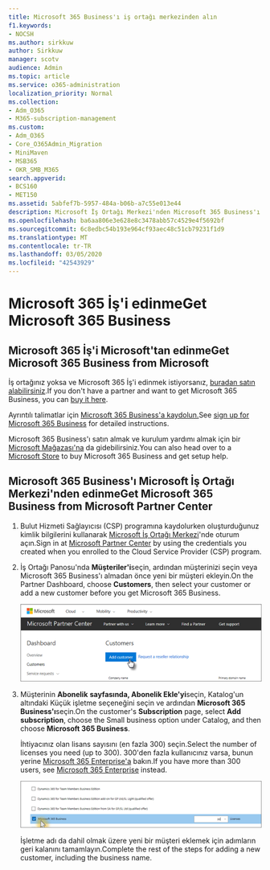 ```yaml
---
title: Microsoft 365 Business'ı iş ortağı merkezinden alın
f1.keywords:
- NOCSH
ms.author: sirkkuw
author: Sirkkuw
manager: scotv
audience: Admin
ms.topic: article
ms.service: o365-administration
localization_priority: Normal
ms.collection:
- Adm_O365
- M365-subscription-management
ms.custom:
- Adm_O365
- Core_O365Admin_Migration
- MiniMaven
- MSB365
- OKR_SMB_M365
search.appverid:
- BCS160
- MET150
ms.assetid: 5abfef7b-5957-484a-b06b-a7c55e013e44
description: Microsoft İş Ortağı Merkezi'nden Microsoft 365 Business'ı nasıl satın alabildiğini öğrenin.
ms.openlocfilehash: ba6aa806e3e628e8c3478abb57c4529e4f5692bf
ms.sourcegitcommit: 6c8edbc54b193e964cf93aec48c51cb79231f1d9
ms.translationtype: MT
ms.contentlocale: tr-TR
ms.lasthandoff: 03/05/2020
ms.locfileid: "42543929"
---
```

# <a name="get-microsoft-365-business"></a><span data-ttu-id="dc19f-103">Microsoft 365 İş'i edinme</span><span class="sxs-lookup"><span data-stu-id="dc19f-103">Get Microsoft 365 Business</span></span>

## <a name="get-microsoft-365-business-from-microsoft"></a><span data-ttu-id="dc19f-104">Microsoft 365 İş'i Microsoft'tan edinme</span><span class="sxs-lookup"><span data-stu-id="dc19f-104">Get Microsoft 365 Business from Microsoft</span></span>

<span data-ttu-id="dc19f-105">İş ortağınız yoksa ve Microsoft 365 İş'i edinmek istiyorsanız, [buradan satın alabilirsiniz](https://www.microsoft.com/en-US/microsoft-365/business).</span><span class="sxs-lookup"><span data-stu-id="dc19f-105">If you don't have a partner and want to get Microsoft 365 Business, you can [buy it here](https://www.microsoft.com/en-US/microsoft-365/business).</span></span>

<span data-ttu-id="dc19f-106">Ayrıntılı talimatlar için [Microsoft 365 Business'a kaydolun.](sign-up.md)</span><span class="sxs-lookup"><span data-stu-id="dc19f-106">See [sign up for Microsoft 365 Business](sign-up.md) for detailed instructions.</span></span>

<span data-ttu-id="dc19f-107">Microsoft 365 Business'ı satın almak ve kurulum yardımı almak için bir [Microsoft Mağazası'na](https://www.microsoft.com/en-us/store/locations/find-a-store?icid=en_US_Store_UH_FAS) da gidebilirsiniz.</span><span class="sxs-lookup"><span data-stu-id="dc19f-107">You can also head over to a [Microsoft Store](https://www.microsoft.com/en-us/store/locations/find-a-store?icid=en_US_Store_UH_FAS) to buy Microsoft 365 Business and get setup help.</span></span>
  
## <a name="get-microsoft-365-business-from-microsoft-partner-center"></a><span data-ttu-id="dc19f-108">Microsoft 365 Business'ı Microsoft İş Ortağı Merkezi'nden edinme</span><span class="sxs-lookup"><span data-stu-id="dc19f-108">Get Microsoft 365 Business from Microsoft Partner Center</span></span>

1. <span data-ttu-id="dc19f-109">Bulut Hizmeti Sağlayıcısı (CSP) programına kaydolurken oluşturduğunuz kimlik bilgilerini kullanarak [Microsoft İş Ortağı Merkezi](https://go.microsoft.com/fwlink/p/?linkid=849910)'nde oturum açın.</span><span class="sxs-lookup"><span data-stu-id="dc19f-109">Sign in at [Microsoft Partner Center](https://go.microsoft.com/fwlink/p/?linkid=849910) by using the credentials you created when you enrolled to the Cloud Service Provider (CSP) program.</span></span> 
    
2. <span data-ttu-id="dc19f-110">İş Ortağı Panosu'nda **Müşteriler'i**seçin, ardından müşterinizi seçin veya Microsoft 365 Business'ı almadan önce yeni bir müşteri ekleyin.</span><span class="sxs-lookup"><span data-stu-id="dc19f-110">On the Partner Dashboard, choose **Customers**, then select your customer or add a new customer before you get Microsoft 365 Business.</span></span>
    
    ![Microsoft İş Ortağı merkezinde bir müşteri ekleyin.](../media/ec807d07-bbd2-411f-8fe1-c644cf9a3882.png)
  
3. <span data-ttu-id="dc19f-112">Müşterinin **Abonelik** **sayfasında, Abonelik Ekle'yi**seçin, Katalog'un altındaki Küçük işletme seçeneğini seçin ve ardından **Microsoft 365 Business'ı**seçin.</span><span class="sxs-lookup"><span data-stu-id="dc19f-112">On the customer's **Subscription** page, select **Add subscription**, choose the Small business option under Catalog, and then choose **Microsoft 365 Business**.</span></span>
    
    <span data-ttu-id="dc19f-113">İhtiyacınız olan lisans sayısını (en fazla 300) seçin.</span><span class="sxs-lookup"><span data-stu-id="dc19f-113">Select the number of licenses you need (up to 300).</span></span> <span data-ttu-id="dc19f-114">300'den fazla kullanıcınız varsa, bunun yerine [Microsoft 365 Enterprise'a](https://go.microsoft.com/fwlink/p/?linkid=862316) bakın.</span><span class="sxs-lookup"><span data-stu-id="dc19f-114">If you have more than 300 users, see [Microsoft 365 Enterprise](https://go.microsoft.com/fwlink/p/?linkid=862316) instead.</span></span> 
    
    ![Yeni abonelik sayfasında küçük işletmeleri seçin.](../media/52d99e89-2175-4974-84bb-dd626048541b.png)
  
    <span data-ttu-id="dc19f-116">İşletme adı da dahil olmak üzere yeni bir müşteri eklemek için adımların geri kalanını tamamlayın.</span><span class="sxs-lookup"><span data-stu-id="dc19f-116">Complete the rest of the steps for adding a new customer, including the business name.</span></span>
    


